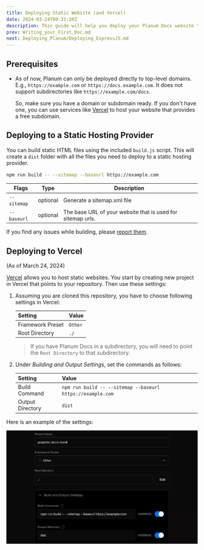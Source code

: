 ```yaml
---
title: Deploying Static Website (and Vercel)
date: 2024-03-24T09:31:20Z
description: This guide will help you deploy your Planum Docs website to any static hosting provider and Vercel.
prev: Writing_your_First_Doc.md
next: Deploying_Planum/Deploying_ExpressJS.md
---
```


## Prerequisites

- As of now, Planum can only be deployed directly to top-level domains. E.g., `https://example.com` or `https://docs.example.com`. It does not support subdirectories like `https://example.com/docs`.

  So, make sure you have a domain or subdomain ready. If you don't have one, you can use services like [Vercel](https://vercel.com) to host your website that provides a free subdomain.

## Deploying to a Static Hosting Provider

You can build static HTML files using the included `build.js` script. This will create a `dist` folder with all the files you need to deploy to a static hosting provider.

```bash
npm run build -- --sitemap --baseurl https://example.com
```

| Flags       | Type     | Description                                                 |
| ----------- | -------- | ----------------------------------------------------------- |
| `--sitemap` | optional | Generate a sitemap.xml file                                 |
| `--baseurl` | optional | The base URL of your website that is used for sitemap urls. |

If you find any issues while building, please [report them](https://github.com/gauravjot/planum-docs/issues).

## Deploying to Vercel

(As of March 24, 2024)

[Vercel](https://vercel.com) allows you to host static websites. You start by creating new project in Vercel that points to your repository. Then use these settings:

1. Assuming you are cloned this repository, you have to choose following settings in Vercel:

   | Setting          | Value   |
   | ---------------- | ------- |
   | Framework Preset | `Other` |
   | Root Directory   | `./`    |

   > If you have Planum Docs in a subdirectory, you will need to point the `Root Directory` to that subdirectory.

2. Under _Building and Output Settings_, set the commands as follows:

   | Setting          | Value                                                      |
   | ---------------- | ---------------------------------------------------------- |
   | Build Command    | `npm run build -- --sitemap --baseurl https://example.com` |
   | Output Directory | `dist`                                                     |

Here is an example of the settings:

![Vercel Settings](/assets/vercel_deploy_settings.webp)
